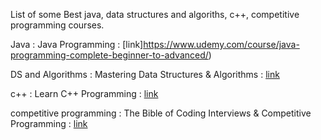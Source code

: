 List of some Best java, data structures and algoriths, c++, competitive programming courses.

Java  : Java Programming : [link]https://www.udemy.com/course/java-programming-complete-beginner-to-advanced/) 

DS and Algorithms  : Mastering Data Structures & Algorithms : [link](https://www.udemy.com/course/datastructurescncpp/) 

c++  : Learn C++ Programming : [link](https://www.udemy.com/course/cpp-deep-dive/)  

competitive programming  :  The Bible of Coding Interviews & Competitive Programming : [link](https://www.udemy.com/course/the-bible-of-algorithms-and-interview-questions)  

